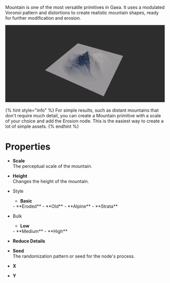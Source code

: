 


Mountain is one of the most versatile primitives in Gaea. It uses a modulated Voronoi pattern and distortions to create realistic mountain shapes, ready for further modification and erosion.

![](/images/ref/Mountain/Mountain.webp)

{% hint style="info" %}
For simple results, such as distant mountains that don't require much detail, you can create a Mountain primitive with a scale of your choice and add the Erosion node. This is the easiest way to create a lot of simple assets.
{% endhint %}



# Properties

- **Scale**  
  The perceptual scale of the mountain.
- **Height**  
  Changes the height of the mountain.
- Style
  - **Basic**  
  <desc>
  - **Eroded**  
  <desc>
  - **Old**  
  <desc>
  - **Alpine**  
  <desc>
  - **Strata**  
  <desc>
- Bulk
  - **Low**  
  <desc>
  - **Medium**  
  <desc>
  - **High**  
  <desc>
- **Reduce Details**  
  
- **Seed**  
  The randomization pattern or seed for the node's process.
- **X**  
  
- **Y**  
  



